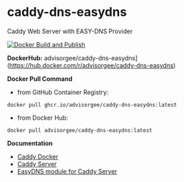 # caddy-dns-easydns
Caddy Web Server with EASY-DNS Provider

[![Docker Build and Publish](https://github.com/advisorgee/caddy-dns-easydns/actions/workflows/docker-publish.yml/badge.svg)](https://github.com/advisorgee/caddy-dns-easydns/actions/workflows/docker-publish.yml)

**DockerHub:** advisorgee/caddy-dns-easydns](https://hub.docker.com/r/advisorgee/caddy-dns-easydns)

**Docker Pull Command**

* from GitHub Container Registry: 

```
docker pull ghcr.io/advisorgee/caddy-dns-easydns:latest
```
* from Docker Hub:

```
docker pull advisorgee/caddy-dns-easydns:latest
```

**Documentation**

* [Caddy Docker](https://hub.docker.com/_/caddy)
* [Caddy Server](https://caddyserver.com/docs/)
* [EasyDNS module for Caddy Server](https://github.com/caddy-dns/easydns)

